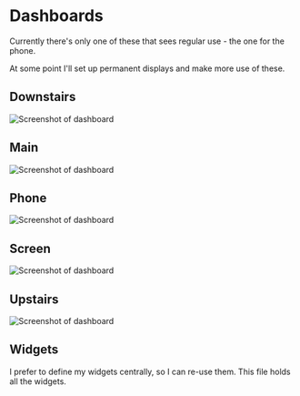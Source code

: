 # Dashboards

Currently there's only one of these that sees regular use - the one for the phone.

At some point I'll set up permanent displays and make more use of these.

## Downstairs
![Screenshot of dashboard](https://i.imgur.com/YJyWMlS.png)

## Main
![Screenshot of dashboard](https://i.imgur.com/kyioXWl.png)

## Phone
![Screenshot of dashboard](https://i.imgur.com/gESU2ea.png)

## Screen
![Screenshot of dashboard](https://i.imgur.com/Zd78k6N.png)

## Upstairs
![Screenshot of dashboard](https://i.imgur.com/WPUGxRy.png)

## Widgets

I prefer to define my widgets centrally, so I can re-use them. This file holds all the widgets.

